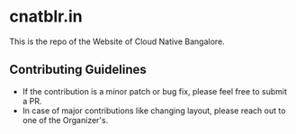 # cnatblr.in

This is the repo of the Website of Cloud Native Bangalore.

## Contributing Guidelines

* If the contribution is a minor patch or bug fix, please feel free to submit a PR.
* In case of major contributions like changing layout, please reach out to one of the Organizer's.